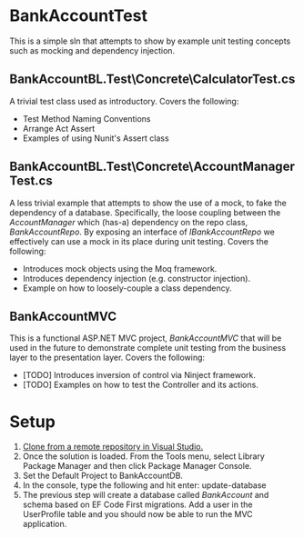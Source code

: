 # BankAccountTest
This is a simple sln that attempts to show by example unit testing concepts such as mocking and dependency injection.  

BankAccountBL.Test\Concrete\CalculatorTest.cs
---------------------------------------------
A trivial test class used as introductory. Covers the following:
* Test Method Naming Conventions
* Arrange Act Assert
* Examples of using Nunit's Assert class

BankAccountBL.Test\Concrete\AccountManagerTest.cs
---------------------------------------------
A less trivial example that attempts to show the use of a mock, to fake the dependency of a database. Specifically, the loose coupling between the *AccountManager* which (has-a) dependency on the repo class, *BankAccountRepo*. By exposing an interface of *IBankAccountRepo* we effectively can use a mock in its place during unit testing. Covers the following:

* Introduces mock objects using the Moq framework.
* Introduces dependency injection (e.g. constructor injection).
* Example on how to loosely-couple a class dependency.

BankAccountMVC
---------------------------------------------
This is a functional ASP.NET MVC project, *BankAccountMVC* that will be used in the future to demonstrate complete unit testing from the business layer to the presentation layer. Covers the following:

* [TODO] Introduces inversion of control via Ninject framework.
* [TODO] Examples on how to test the Controller and its actions.

# Setup
1. [Clone from a remote repository in Visual Studio.](https://msdn.microsoft.com/en-us/library/hh850445.aspx#remote)
2. Once the solution is loaded. From the Tools menu, select Library Package Manager and then click Package Manager Console.
3. Set the Default Project to BankAccountDB. 
4. In the console, type the following and hit enter: update-database
5. The previous step will create a database called *BankAccount* and schema based on EF Code First migrations. Add a user in the UserProfile table and you should now be able to run the MVC application.
